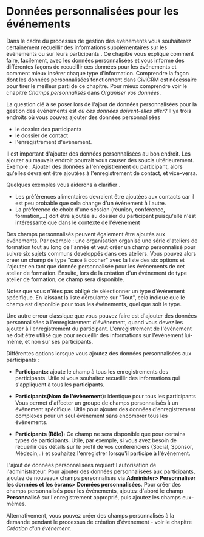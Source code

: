 Données personnalisées pour les événements
==========================================

Dans le cadre du processus de gestion des événements vous souhaiterez certainement recueillir des informations supplémentaires sur les événements ou sur leurs participants . Ce chapitre vous explique comment faire, facilement, avec les données personnalisées et vous informe des différentes façons de recueillir ces données pour les événements et comment mieux insérer chaque type d'information. Comprendre la façon dont les données personnalisées fonctionnent dans CiviCRM est nécessaire pour tirer le meilleur parti de ce chapitre. Pour mieux comprendre voir le chapitre *Champs personnalisés* dans *Organiser vos données*.

La question clé à se poser lors de l'ajout de données personnalisées pour la gestion des événements est *où ces données  doivent-elles aller?*
Il ya trois endroits où vous pouvez ajouter des données personnalisées

-   le dossier des participants
-   le dossier de contact
-   l'enregistrement d'événement.

Il est important d'ajouter des données personnalisées au bon endroit. Les ajouter au mauvais endroit pourrait vous causer des soucis ultérieurement. Exemple : Ajouter des données à l'enregistrement du participant, alors qu'elles devraient être ajoutées à l'enregistrement de contact, et vice-versa. 

Quelques exemples vous aiderons à clarifier .

-  Les préférences alimentaires devraient être ajoutées aux contacts car il est peu probable que cela change d'un événement à l'autre.
-  La préférence de choix d'une session (réunion, conférence, formation,...) doit être ajoutée au dossier du participant puisqu'elle n'est intéressante que dans le contexte de l'événement

Des champs personnalisés peuvent également être ajoutés aux événements. Par exemple : une organisation organise une série d'ateliers de formation tout au long de l'année et veut créer un champ personnalisé pour suivre six sujets communs developpés dans ces ateliers. Vous pouvez alors créer un champ de type "case à cocher" avec la liste des six options et l'ajouter en tant que donnée personnalisée pour les événements de cet atelier de formation. Ensuite, lors de la création d'un événement de type atelier de formation, ce champ sera disponible.

Notez que vous n'êtes pas obligé de sélectionner un type d'événement spécifique. En laissant la liste déroulante sur "Tout", cela indique que le champ est disponible pour tous les événements, quel que soit le type.

Une autre erreur classique que vous pouvez faire est d'ajouter des données personnalisées à l'enregistrement d'événement, quand vous devez les ajouter à l'enregistrement du participant. L'enregistrement de l'événement ne doit être utilisé que pour recueillir des informations sur l'événement lui-même, et non sur ses participants.

Différentes options lorsque vous ajoutez des données personnalisées aux participants :

-   **Participants:** ajoute le champ à tous les enregistrements des participants.
Utile si vous souhaitez recueillir des informations qui s'appliquent à tous les participants.

-   **Participants(Nom de l'évènement):**  identique pour tous les participants
Vous permet d'affecter un groupe de champs personnalisés à un événement spécifique. 
Utile pour ajouter des données d'enregistrement complexes pour un seul événement sans encombrer tous les événements.

-   **Participants (Rôle):** Ce champ ne sera disponible que pour certains types de participants.
Utile, par exemple, si vous avez besoin de recueillir des détails sur le profil de vos conférenciers (Social, Sponsor, Médecin,..) et souhaitez l'enregistrer lorsqu'il participe à l'événement.

L'ajout de données personnalisées requiert l'autorisation de l'administrateur. Pour ajouter des données personnalisées aux participants, ajoutez de nouveaux champs personnalisés via **Administer> Personnaliser les données et les écrans> Données personnalisées**. Pour créer des champs personnalisés pour les événements, ajoutez d'abord le champ **Personnalisé** sur l'enregistrement approprié, puis ajoutez les champs eux-mêmes.

Alternativement, vous pouvez créer des champs personnalisés à la demande pendant le processus de création d'événement - voir le chapitre *Création d'un événement*.
